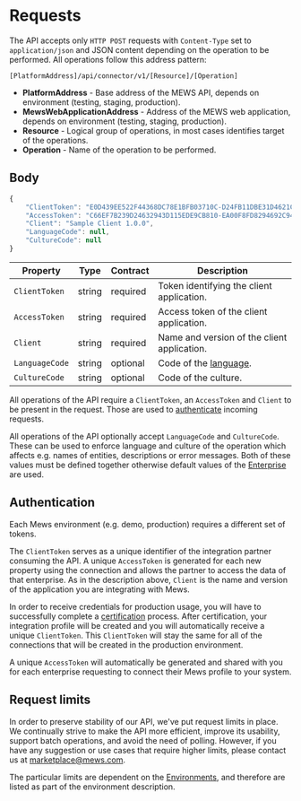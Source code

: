 # Requests

The API accepts only `HTTP POST` requests with `Content-Type` set to `application/json` and JSON content depending on the operation to be performed. All operations follow this address pattern:

```text
[PlatformAddress]/api/connector/v1/[Resource]/[Operation]
```

* **PlatformAddress** - Base address of the MEWS API, depends on environment \(testing, staging, production\).
* **MewsWebApplicationAddress** - Address of the MEWS web application, depends on environment \(testing, staging, production\).
* **Resource** - Logical group of operations, in most cases identifies target of the operations.
* **Operation** - Name of the operation to be performed.

## Body

```javascript
{
    "ClientToken": "E0D439EE522F44368DC78E1BFB03710C-D24FB11DBE31D4621C4817E028D9E1D",
    "AccessToken": "C66EF7B239D24632943D115EDE9CB810-EA00F8FD8294692C940F6B5A8F9453D",
    "Client": "Sample Client 1.0.0",
    "LanguageCode": null,
    "CultureCode": null 
}
```

| Property | Type | Contract | Description |
| --- | --- | --- | --- |
| `ClientToken` | string | required | Token identifying the client application. |
| `AccessToken` | string | required | Access token of the client application. |
| `Client` | string | required | Name and version of the client application. |
| `LanguageCode` | string | optional | Code of the [language](../operations/configuration.md#language). |
| `CultureCode` | string | optional | Code of the culture. |

All operations of the API require a `ClientToken`, an `AccessToken` and `Client` to be present in the request. Those are used to [authenticate](#authentication) incoming requests.

All operations of the API optionally accept `LanguageCode` and `CultureCode`. These can be used to enforce language and culture of the operation which affects e.g. names of entities, descriptions or error messages. Both of these values must be defined together otherwise default values of the [Enterprise](../operations/configuration.md#enterprise) are used.

## Authentication

Each Mews environment (e.g. demo, production) requires a different set of tokens.

The `ClientToken` serves as a unique identifier of the integration partner consuming the API. A unique `AccessToken` is generated for each new property using the connection and allows the partner to access the data of that enterprise. As in the description above, `Client` is the name and version of the application you are integrating with Mews. 

In order to receive credentials for production usage, you will have to successfully complete a [certification](certification.md) process. After certification, your integration profile will be created and you will automatically receive a unique `ClientToken`. This `ClientToken` will stay the same for all of the connections that will be created in the production environment. 

A unique `AccessToken` will automatically be generated and shared with you for each enterprise requesting to connect their Mews profile to your system.

## Request limits

In order to preserve stability of our API, we've put request limits in place. We continually strive to make the API more efficient, improve its usability, support batch operations, and avoid the need of polling. However, if you have any suggestion or use cases that require higher limits, please contact us at marketplace@mews.com.

The particular limits are dependent on the [Environments](environments.md), and therefore are listed as part of the environment description.
